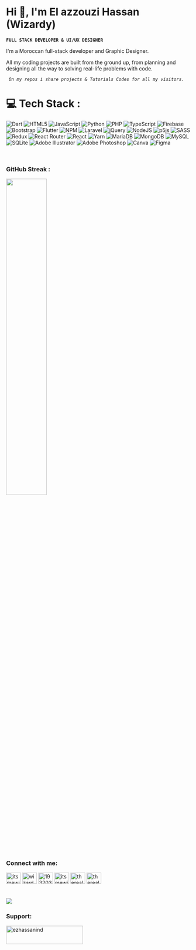 <h1>Hi 👋, I'm El azzouzi Hassan (Wizardy) </h1>

**`FULL STACK DEVELOPER & UI/UX DESIGNER`**

<p> I'm a Moroccan full-stack developer and Graphic Designer. </p>
<p> All my coding projects are built from the ground up, from planning and designing all the way to solving real-life problems with code. </p>

*` On my repos i share projects & Tutorials Codes for all my visitors.`*



<h1>💻 Tech Stack : </h1>

![Dart](https://img.shields.io/badge/dart-%230175C2.svg?style=for-the-badge&logo=dart&logoColor=white) ![HTML5](https://img.shields.io/badge/html5-%23E34F26.svg?style=for-the-badge&logo=html5&logoColor=white) ![JavaScript](https://img.shields.io/badge/javascript-%23323330.svg?style=for-the-badge&logo=javascript&logoColor=%23F7DF1E) ![Python](https://img.shields.io/badge/python-3670A0?style=for-the-badge&logo=python&logoColor=ffdd54) ![PHP](https://img.shields.io/badge/php-%23777BB4.svg?style=for-the-badge&logo=php&logoColor=white) ![TypeScript](https://img.shields.io/badge/typescript-%23007ACC.svg?style=for-the-badge&logo=typescript&logoColor=white) ![Firebase](https://img.shields.io/badge/firebase-%23039BE5.svg?style=for-the-badge&logo=firebase) ![Bootstrap](https://img.shields.io/badge/bootstrap-%23563D7C.svg?style=for-the-badge&logo=bootstrap&logoColor=white) ![Flutter](https://img.shields.io/badge/Flutter-%2302569B.svg?style=for-the-badge&logo=Flutter&logoColor=white) ![NPM](https://img.shields.io/badge/NPM-%23000000.svg?style=for-the-badge&logo=npm&logoColor=white) ![Laravel](https://img.shields.io/badge/laravel-%23FF2D20.svg?style=for-the-badge&logo=laravel&logoColor=white) ![jQuery](https://img.shields.io/badge/jquery-%230769AD.svg?style=for-the-badge&logo=jquery&logoColor=white) ![NodeJS](https://img.shields.io/badge/node.js-6DA55F?style=for-the-badge&logo=node.js&logoColor=white) ![p5js](https://img.shields.io/badge/p5.js-ED225D?style=for-the-badge&logo=p5.js&logoColor=FFFFFF) ![SASS](https://img.shields.io/badge/SASS-hotpink.svg?style=for-the-badge&logo=SASS&logoColor=white) ![Redux](https://img.shields.io/badge/redux-%23593d88.svg?style=for-the-badge&logo=redux&logoColor=white) ![React Router](https://img.shields.io/badge/React_Router-CA4245?style=for-the-badge&logo=react-router&logoColor=white) ![React](https://img.shields.io/badge/react-%2320232a.svg?style=for-the-badge&logo=react&logoColor=%2361DAFB) ![Yarn](https://img.shields.io/badge/yarn-%232C8EBB.svg?style=for-the-badge&logo=yarn&logoColor=white) ![MariaDB](https://img.shields.io/badge/MariaDB-003545?style=for-the-badge&logo=mariadb&logoColor=white) ![MongoDB](https://img.shields.io/badge/MongoDB-%234ea94b.svg?style=for-the-badge&logo=mongodb&logoColor=white) ![MySQL](https://img.shields.io/badge/mysql-%2300f.svg?style=for-the-badge&logo=mysql&logoColor=white) ![SQLite](https://img.shields.io/badge/sqlite-%2307405e.svg?style=for-the-badge&logo=sqlite&logoColor=white) ![Adobe Illustrator](https://img.shields.io/badge/adobeillustrator-%23FF9A00.svg?style=for-the-badge&logo=adobeillustrator&logoColor=white) ![Adobe Photoshop](https://img.shields.io/badge/adobephotoshop-%2331A8FF.svg?style=for-the-badge&logo=adobephotoshop&logoColor=white) ![Canva](https://img.shields.io/badge/Canva-%2300C4CC.svg?style=for-the-badge&logo=Canva&logoColor=white) 	![Figma](https://img.shields.io/badge/figma-%23F24E1E.svg?style=for-the-badge&logo=figma&logoColor=white)

<!-- <h3 align="left">GitHub Stats :</h3>

<img align="left" width="47%" src="https://github-readme-stats.vercel.app/api?username=ElazzouziHassan&show_icons=true&theme=radical"/>

<img width="47%" src="https://raw.githubusercontent.com/ElazzouziHassan/github-stats/master/generated/overview.svg#gh-dark-mode-only"/>
 -->

 
 </br>
<h3 align="left">GitHub Streak :</h3>

<img width="47%" src="https://streak-stats.demolab.com?user=ElazzouziHassan&theme=dark&border_radius=5&background=24135A&sideNums=7F827A&border=DD2727&stroke=DD2727&currStreakNum=E7FF96&ring=7F20FD&fire=B0BA1E&currStreakLabel=FDFDFD"/>

<h3 align="left">Connect with me:</h3>
<p align="left">
<a href="https://twitter.com/itsmewizardy" target="blank"><img align="center" src="https://raw.githubusercontent.com/rahuldkjain/github-profile-readme-generator/master/src/images/icons/Social/twitter.svg" alt="itsmewizardy" height="30" width="40" /></a>
<a href="https://linkedin.com/in/wizardy" target="blank"><img align="center" src="https://raw.githubusercontent.com/rahuldkjain/github-profile-readme-generator/master/src/images/icons/Social/linked-in-alt.svg" alt="wizardy" height="30" width="40" /></a>
<a href="https://stackoverflow.com/users/19320322/elazouzzi-hassan" target="blank"><img align="center" src="https://raw.githubusercontent.com/rahuldkjain/github-profile-readme-generator/master/src/images/icons/Social/stack-overflow.svg" alt="19320322/elazouzzi-hassan" height="30" width="40" /></a>
<a href="https://fb.com/itsmewizardy" target="blank"><img align="center" src="https://raw.githubusercontent.com/rahuldkjain/github-profile-readme-generator/master/src/images/icons/Social/facebook.svg" alt="itsmewizardy" height="30" width="40" /></a>
<a href="https://instagram.com/therealwizardy" target="blank"><img align="center" src="https://raw.githubusercontent.com/rahuldkjain/github-profile-readme-generator/master/src/images/icons/Social/instagram.svg" alt="therealwizardy" height="30" width="40" /></a>
<a href="https://dribbble.com/therealwizart" target="blank"><img align="center" src="https://raw.githubusercontent.com/rahuldkjain/github-profile-readme-generator/master/src/images/icons/Social/dribbble.svg" alt="therealwizart" height="30" width="40" /></a>
</p>

<h1> <img src="https://readme-typing-svg.herokuapp.com?lines=Let's+follow+each+other+💖" /> </h1>



<h3 align="left">Support:</h3>
<p><a href="https://www.buymeacoffee.com/ezhassanind"> <img align="left" src="https://cdn.buymeacoffee.com/buttons/v2/default-yellow.png" height="50" width="210" alt="ezhassanind" /></a></p><br><br>

